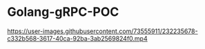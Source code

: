 # Golang-gRPC-POC



https://user-images.githubusercontent.com/73555911/232235678-c332b568-3617-40ca-92ba-3ab2569824f0.mp4

